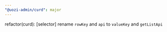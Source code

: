 ```yaml
---
"@uozi-admin/curd": major
---
```


refactor(curd): [selector] rename `rowKey` and `api` to `valueKey` and `getListApi`
